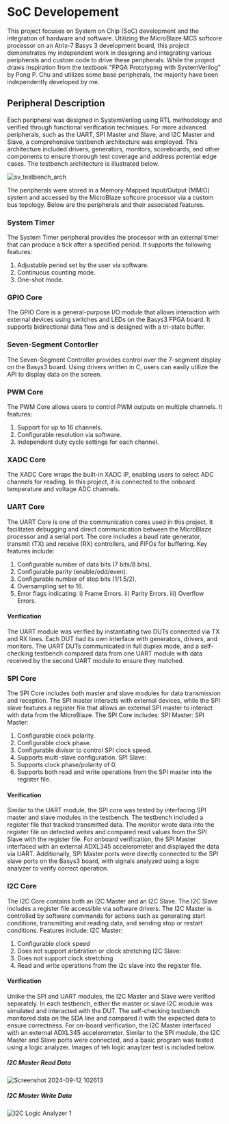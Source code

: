 # SoC Developement
This project focuses on System on Chip (SoC) development and the integration of hardware and software. Utilizing the MicroBlaze MCS softcore processor on an Atrix-7 Basys 3 development board, this project demonstrates my independent work in designing and integrating various peripherals and custom code to drive these peripherals. While the project draws inspiration from the textbook "FPGA Prototyping with SystemVerilog" by Pong P. Chu and utilizes some base peripherals, the majority have been independently developed by me.

## Peripheral Description
Each peripheral was designed in SystemVerilog using RTL methodology and verified through functional verification techniques. For more advanced peripherals, such as the UART, SPI Master and Slave, and I2C Master and Slave, a comprehensive testbench architecture was employed. This architecture included drivers, generators, monitors, scoreboards, and other components to ensure thorough test coverage and address potential edge cases. The testbench architecture is illustrated below.

![sv_testbench_arch](https://github.com/user-attachments/assets/a600b3f6-5812-4f28-bf09-36981ca18c26)

The peripherals were stored in a Memory-Mapped Input/Output (MMIO) system and accessed by the MicroBlaze softcore processor via a custom bus topology. Below are the peripherals and their associated features.

### System Timer
The System Timer peripheral provides the processor with an external timer that can produce a tick after a specified period. It supports the following features:
  1) Adjustable period set by the user via software.
  2) Continuous counting mode.
  3) One-shot mode.

### GPIO Core
The GPIO Core is a general-purpose I/O module that allows interaction with external devices using switches and LEDs on the Basys3 FPGA board. It supports bidirectional data flow and is designed with a tri-state buffer.

### Seven-Segment Contorller
The Seven-Segment Controller provides control over the 7-segment display on the Basys3 board. Using drivers written in C, users can easily utilize the API to display data on the screen.

### PWM Core
The PWM Core allows users to control PWM outputs on multiple channels. It features:
  1) Support for up to 16 channels.
  2) Configurable resolution via software.
  3) Independent duty cycle settings for each channel.

### XADC Core
The XADC Core wraps the built-in XADC IP, enabling users to select ADC channels for reading. In this project, it is connected to the onboard temperature and voltage ADC channels.

### UART Core
The UART Core is one of the communication cores used in this project. It facilitates debugging and direct communication between the MicroBlaze processor and a serial port. The core includes a baud rate generator, transmit (TX) and receive (RX) controllers, and FIFOs for buffering. Key features include:
  1) Configurable number of data bits (7 bits/8 bits).
  2) Configurable parity (enable/odd/even).
  3) Configurable number of stop bits (1/1.5/2).
  4) Oversampling set to 16.
  5) Error flags indicating:
       i) Frame Errors.
       ii) Parity Errors.
       iii) Overflow Errors.

#### Verification
The UART module was verified by instantiating two DUTs connected via TX and RX lines. Each DUT had its own interface with generators, drivers, and monitors. The UART DUTs communicated in full duplex mode, and a self-checking testbench compared data from one UART module with data received by the second UART module to ensure they matched.

### SPI Core
The SPI Core includes both master and slave modules for data transmission and reception. The SPI master interacts with external devices, while the SPI slave features a register file that allows an external SPI master to interact with data from the MicroBlaze. The SPI Core includes: SPI Master:
SPI Master:
  1) Configurable clock polarity.
  2) Configurable clock phase.
  3) Configurable divisor to control SPI clock speed.
  4) Supports multi-slave configuration.
SPI Slave:
  1) Supports clock phase/polarity of 0.
  2) Supports both read and write operations from the SPI master into the register file.

#### Verification
Similar to the UART module, the SPI core was tested by interfacing SPI master and slave modules in the testbench. The testbench included a register file that tracked transmitted data. The monitor wrote data into the register file on detected writes and compared read values from the SPI Slave with the register file. For onboard verification, the SPI Master interfaced with an external ADXL345 accelerometer and displayed the data via UART. Additionally, SPI Master ports were directly connected to the SPI slave ports on the Basys3 board, with signals analyzed using a logic analyzer to verify correct operation.

### I2C Core
The I2C Core contains both an I2C Master and an I2C Slave. The I2C Slave includes a register file accessible via software drivers. The I2C Master is controlled by software commands for actions such as generating start conditions, transmitting and reading data, and sending stop or restart conditions. Features include:
I2C Master:
  1) Configurable clock speed
  2) Does not support arbitration or clock stretching
I2C Slave:
  1) Does not support clock stretching
  2) Read and write operations from the i2c slave into the register file.

#### Verification 
Unlike the SPI and UART modules, the I2C Master and Slave were verified separately. In each testbench, either the master or slave I2C module was simulated and interacted with the DUT. The self-checking testbench monitored data on the SDA line and compared it with the expected data to ensure correctness. For on-board verification, the I2C Master interfaced with an external ADXL345 accelerometer. Similar to the SPI module, the I2C Master and Slave ports were connected, and a basic program was tested using a logic analyzer. Images of teh logic anaylzer test is included below.

##### I2C Master Read Data

![Screenshot 2024-09-12 102613](https://github.com/user-attachments/assets/3272a511-37ce-4920-af30-e0acd60d225c)

##### I2C Master Write Data

![I2C Logic Analyzer 1](https://github.com/user-attachments/assets/4e59a045-442e-495f-8a5f-45008458c705)

